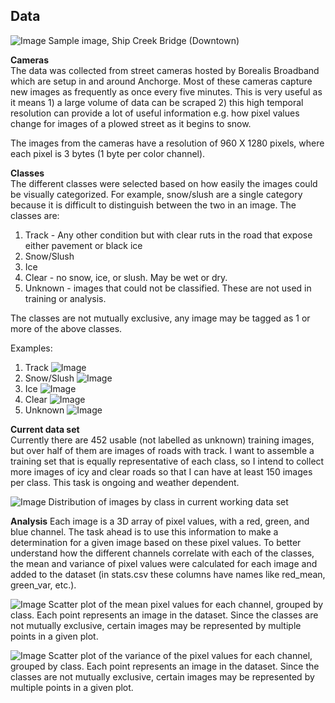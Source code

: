 ## Data
![Image](https://webcams.borealisbroadband.net/shipcreek/shipcreekmega.jpg)
Sample image, Ship Creek Bridge (Downtown)

**Cameras**   
The data was collected from street cameras hosted by Borealis Broadband which are setup in and around Anchorge. Most of these cameras capture new images as frequently as once every five minutes. This is very useful as it means 1) a large volume of data can be scraped 2) this high temporal resolution can provide a lot of useful information e.g. how pixel values change for images of a plowed street as it begins to snow.

The images from the cameras have a resolution of 960 X 1280 pixels, where each pixel is 3 bytes (1 byte per color channel).

**Classes**  
The different classes were selected based on how easily the images could be visually categorized. For example, snow/slush are a single category because it is difficult to distinguish between the two in an image. The classes are:
1. Track - Any other condition but with clear ruts in the road that expose either pavement or black ice
2. Snow/Slush
3. Ice
4. Clear - no snow, ice, or slush. May be wet or dry.
5. Unknown - images that could not be classified. These are not used in training or analysis.

The classes are not mutually exclusive, any image may be tagged as 1 or more of the above classes.

Examples:
1. Track
![Image](class_examples/track.jpg)
2. Snow/Slush
![Image](class_examples/snowslush.jpg)
3. Ice
![Image](class_examples/ice.jpg)
5. Clear
![Image](class_examples/clear.jpg)
6. Unknown
![Image](class_examples/unknown.jpg)


**Current data set**  
Currently there are 452 usable (not labelled as unknown) training images, but over half of them are images of roads with track. I want to assemble a training set that is equally representative of each class, so I intend to collect more images of icy and clear roads so that I can have at least 150 images per class. This task is ongoing and weather dependent.

![Image](plots/bar.png)
Distribution of images by class in current working data set

**Analysis**
Each image is a 3D array of pixel values, with a red, green, and blue channel. The task ahead is to use this information to make a determination for a given image based on these pixel values. To better understand how the different channels correlate with each of the classes, the mean and variance of pixel values were calculated for each image and added to the dataset (in stats.csv these columns have names like red_mean, green_var, etc.).

![Image](plots/mean.png)
Scatter plot of the mean pixel values for each channel, grouped by class. Each point represents an image in the dataset. Since the classes are not mutually exclusive, certain images may be represented by multiple points in a given plot.

![Image](plots/var.png)
Scatter plot of the variance of the pixel values for each channel, grouped by class. Each point represents an image in the dataset. Since the classes are not mutually exclusive, certain images may be represented by multiple points in a given plot.
